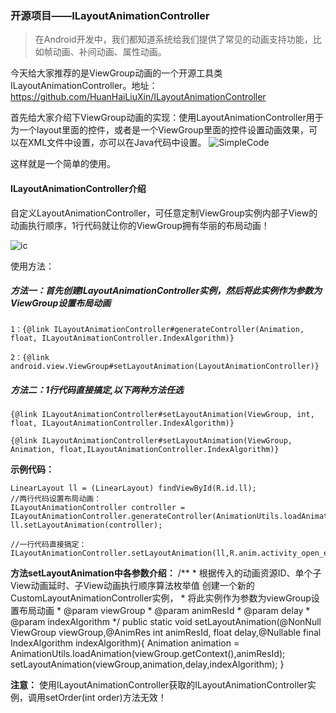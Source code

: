### 开源项目——ILayoutAnimationController
>在Android开发中，我们都知道系统给我们提供了常见的动画支持功能，比如帧动画、补间动画、属性动画。

今天给大家推荐的是ViewGroup动画的一个开源工具类ILayoutAnimationController。地址：https://github.com/HuanHaiLiuXin/ILayoutAnimationController


首先给大家介绍下ViewGroup动画的实现：使用LayoutAnimationController用于为一个layout里面的控件，或者是一个ViewGroup里面的控件设置动画效果，可以在XML文件中设置，亦可以在Java代码中设置。
![SimpleCode](https://github.com/dengshiwei/work-summary/blob/master/work-blog/%E5%BC%80%E6%BA%90%E9%A1%B9%E7%9B%AE/%E5%BC%80%E6%BA%90%E9%A1%B9%E7%9B%AE%E2%80%94%E2%80%94ILayoutAnimationController/simpleCode.png)

这样就是一个简单的使用。

#### ILayoutAnimationController介绍

自定义LayoutAnimationController，可任意定制ViewGroup实例内部子View的动画执行顺序，1行代码就让你的ViewGroup拥有华丽的布局动画！

![ic](https://github.com/dengshiwei/work-summary/blob/master/work-blog/%E5%BC%80%E6%BA%90%E9%A1%B9%E7%9B%AE/%E5%BC%80%E6%BA%90%E9%A1%B9%E7%9B%AE%E2%80%94%E2%80%94ILayoutAnimationController/ILayoutAnimationController%E5%BD%95%E5%B1%8F.gif)

使用方法：

##### 方法一：首先创建ILayoutAnimationController实例，然后将此实例作为参数为ViewGroup设置布局动画

    1：{@link ILayoutAnimationController#generateController(Animation, float, ILayoutAnimationController.IndexAlgorithm)}

    2：{@link android.view.ViewGroup#setLayoutAnimation(LayoutAnimationController)}

##### 方法二：1行代码直接搞定,以下两种方法任选

    {@link ILayoutAnimationController#setLayoutAnimation(ViewGroup, int, float, ILayoutAnimationController.IndexAlgorithm)}

    {@link ILayoutAnimationController#setLayoutAnimation(ViewGroup, Animation, float,ILayoutAnimationController.IndexAlgorithm)}

**示例代码：**

    LinearLayout ll = (LinearLayout) findViewById(R.id.ll);
    //两行代码设置布局动画：
    ILayoutAnimationController controller = ILayoutAnimationController.generateController(AnimationUtils.loadAnimation(this,R.anim.activity_open_enter),0.8f,ILayoutAnimationController.IndexAlgorithm.INDEXSIMPLEPENDULUM);
    ll.setLayoutAnimation(controller);

    //一行代码直接搞定：
    ILayoutAnimationController.setLayoutAnimation(ll,R.anim.activity_open_enter,0.8f,ILayoutAnimationController.IndexAlgorithm.INDEXSIMPLEPENDULUM);

**方法setLayoutAnimation中各参数介绍：**
    /**
     * 根据传入的动画资源ID、单个子View动画延时、子View动画执行顺序算法枚举值 创建一个新的CustomLayoutAnimationController实例，
     * 将此实例作为参数为viewGroup设置布局动画
     * @param viewGroup
     * @param animResId
     * @param delay
     * @param indexAlgorithm
     */
    public static void setLayoutAnimation(@NonNull ViewGroup viewGroup,@AnimRes int animResId, float delay,@Nullable final IndexAlgorithm indexAlgorithm){
        Animation animation = AnimationUtils.loadAnimation(viewGroup.getContext(),animResId);
        setLayoutAnimation(viewGroup,animation,delay,indexAlgorithm);
    }
    
**注意：**
使用ILayoutAnimationController获取的ILayoutAnimationController实例，调用setOrder(int order)方法无效！